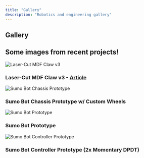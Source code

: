 ```yaml
---
title: "Gallery"
description: "Robotics and engineering gallery"
---
```


## Gallery

<div class="fullimg">

## Some images from recent projects!

</div>

<div class="fullimg m-5">
    <img src="/img/gallery/laser-cut_mdf_claw_v3.jpg" alt="Laser-Cut MDF Claw v3">

### Laser-Cut MDF Claw v3 - <span class="link">[Article](/articles_todo/intake)</span>

</div>

<div class="fullimg m-5">
    <img src="/img/gallery/sumo_bot_chassis_prototype.jpg" alt="Sumo Bot Chassis Prototype">

### Sumo Bot Chassis Prototype w/ Custom Wheels
</div>

<div class="fullimg m-5">
    <img src="/img/gallery/sumo_bot_prototype.png" alt="Sumo Bot Prototype">

### Sumo Bot Prototype
</div>

<div class="fullimg m-5">
    <img src="/img/gallery/sumo_bot_controller_prototype.png" alt="Sumo Bot Controller Prototype">

### Sumo Bot Controller Prototype (2x Momentary DPDT)
</div>

